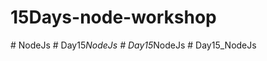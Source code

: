 # 15Days-node-workshop
#   N o d e J s  
 #   D a y 1 5 _ N o d e J s  
 #   D a y 1 5 _ N o d e J s  
 #   D a y 1 5 _ N o d e J s  
 